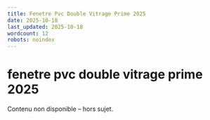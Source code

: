 ```yaml
---
title: Fenetre Pvc Double Vitrage Prime 2025
date: 2025-10-18
last_updated: 2025-10-18
wordcount: 12
robots: noindex
---
```


# fenetre pvc double vitrage prime 2025

Contenu non disponible – hors sujet.